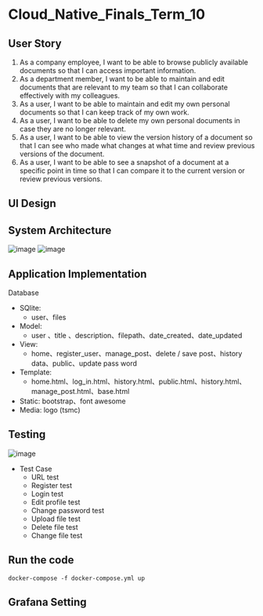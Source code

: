 # Cloud_Native_Finals_Term_10

## User Story
1. As a company employee, I want to be able to browse publicly available documents so that I can access important information.
2. As a department member, I want to be able to maintain and edit documents that are relevant to my team so that I can collaborate effectively with my colleagues.
3. As a user, I want to be able to maintain and edit my own personal documents so that I can keep track of my own work.
4. As a user, I want to be able to delete my own personal documents in case they are no longer relevant.
5. As a user, I want to be able to view the version history of a document so that I can see who made what changes at what time and review previous versions of the document.
6. As a user, I want to be able to see a snapshot of a document at a specific point in time so that I can compare it to the current version or review previous versions.


## UI Design 

## System Architecture
![image](https://github.com/Joechen0130/Cloud_Native_Finals_Term_10/assets/62683955/a5dfa3cd-6ed6-4b36-9dc6-e39abdc9a36d)
![image](https://github.com/Joechen0130/Cloud_Native_Finals_Term_10/assets/62683955/22af2762-5d56-415c-868c-86c2b32c3546)

## Application Implementation
Database
- SQlite:
  - user、files
- Model:
  - user 、title 、description、filepath、date_created、date_updated
- View:
  - home、register_user、manage_post、delete / save post、history data、public、update pass word
- Template:
  - home.html、log_in.html、history.html、public.html、history.html、manage_post.html、base.html
- Static: bootstrap、font awesome
- Media: logo (tsmc)

## Testing
![image](https://github.com/Joechen0130/Cloud_Native_Finals_Term_10/assets/62683955/49d5c55c-e8a9-4209-b51c-30c97a086642)
- Test Case
  - URL test
  - Register test
  - Login test
  - Edit profile test
  - Change password test
  - Upload file test
  - Delete file test
  - Change file test
 
## Run the code
```
docker-compose -f docker-compose.yml up
```
## Grafana Setting

 



